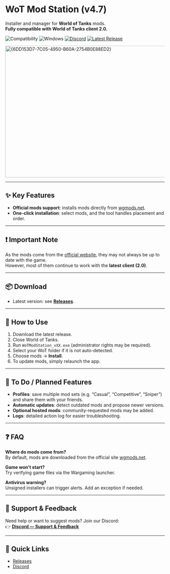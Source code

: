 # WoT Mod Station (v4.7)

Installer and manager for **World of Tanks** mods.  
**Fully compatible with World of Tanks client 2.0.**

![Compatibility](https://img.shields.io/badge/World_of_Tanks-2.0_compatible-green) 
![Windows](https://img.shields.io/badge/OS-Windows-blue) 
[![Discord](https://img.shields.io/badge/Discord-Join-5865F2)](https://discord.gg/YyVUvAJnUc) 
[![Latest Release](https://img.shields.io/github/v/release/BabasGames/wot-mod-station)](https://github.com/BabasGames/wot-mod-station/releases/latest)

<img width="600" height="415" alt="{6DD153D7-7C05-4950-B60A-2754B0E88ED2}" src="https://github.com/user-attachments/assets/66ea3dfd-b4c1-4f87-bce0-4eb8ad68a272" />

---

## ✨ Key Features

- **Official mods support**: installs mods directly from [wgmods.net](https://wgmods.net).
- **One-click installation**: select mods, and the tool handles placement and order.

---

## ❗ Important Note

As the mods come from the [official website](https://wgmods.net), they may not always be up to date with the game.  
However, most of them continue to work with the **latest client (2.0)**.

---

## 📦 Download

- Latest version: see [**Releases**](https://github.com/BabasGames/wot-mod-station/releases/latest).

---

## 🚀 How to Use

1. Download the latest release.  
2. Close World of Tanks.  
3. Run `WoTModStation_vXX.exe` (administrator rights may be required).  
4. Select your WoT folder if it is not auto-detected.  
5. Choose mods → **Install**.  
6. To update mods, simply relaunch the app.

---

## 📝 To Do / Planned Features

- **Profiles**: save multiple mod sets (e.g. “Casual”, “Competitive”, “Sniper”) and share them with your friends.  
- **Automatic updates**: detect outdated mods and propose newer versions.  
- **Optional hosted mods**: community-requested mods may be added.  
- **Logs**: detailed action log for easier troubleshooting.  

---

## ❓ FAQ

**Where do mods come from?**  
By default, mods are downloaded from the official site [wgmods.net](https://wgmods.net).

**Game won’t start?**  
Try verifying game files via the Wargaming launcher.  

**Antivirus warning?**  
Unsigned installers can trigger alerts. Add an exception if needed.  

---

## 🤝 Support & Feedback

Need help or want to suggest mods? Join our Discord:  
👉 [**Discord — Support & Feedback**](https://discord.gg/YyVUvAJnUc)

---

## 🔗 Quick Links

- [Releases](https://github.com/BabasGames/wot-mod-station/releases/latest)
- [Discord](https://discord.gg/YyVUvAJnUc)  
